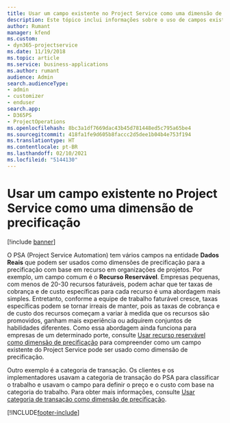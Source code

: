 ```yaml
---
title: Usar um campo existente no Project Service como uma dimensão de precificação
description: Este tópico inclui informações sobre o uso de campos existentes do Project Service como dimensões de precificação.
author: Rumant
manager: kfend
ms.custom:
- dyn365-projectservice
ms.date: 11/19/2018
ms.topic: article
ms.service: business-applications
ms.author: rumant
audience: Admin
search.audienceType:
- admin
- customizer
- enduser
search.app:
- D365PS
- ProjectOperations
ms.openlocfilehash: 8bc3a1df7669dac43b45d781448ed5c795a65be4
ms.sourcegitcommit: 418fa1fe9d605b8faccc2d5dee1b04b4e753f194
ms.translationtype: HT
ms.contentlocale: pt-BR
ms.lasthandoff: 02/10/2021
ms.locfileid: "5144130"
---
```

# <a name="use-an-existing-field-in-project-service-as-a-pricing-dimension"></a>Usar um campo existente no Project Service como uma dimensão de precificação

[!include [banner](../includes/psa-now-project-operations.md)]

O PSA (Project Service Automation) tem vários campos na entidade **Dados Reais** que podem ser usados como dimensões de precificação para a precificação com base em recurso em organizações de projetos. Por exemplo, um campo comum é o **Recurso Reservável**. Empresas pequenas, com menos de 20-30 recursos faturáveis, podem achar que ter taxas de cobrança e de custo específicas para cada recurso é uma abordagem mais simples. Entretanto, conforme a equipe de trabalho faturável cresce, taxas específicas podem se tornar irreais de manter, pois as taxas de cobrança e de custo dos recursos começam a variar à medida que os recursos são promovidos, ganham mais experiência ou adquirem conjuntos de habilidades diferentes. Como essa abordagem ainda funciona para empresas de um determinado porte, consulte [Usar recurso reservável como dimensão de precificação](bookable-resource-pricing-dimension.md) para compreender como um campo existente do Project Service pode ser usado como dimensão de precificação.

Outro exemplo é a categoria de transação. Os clientes e os implementadores usavam a categoria de transação do PSA para classificar o trabalho e usavam o campo para definir o preço e o custo com base na categoria do trabalho. Para obter mais informações, consulte [Usar categoria de transação como dimensão de precificação](transaction-category-pricing-dimension.md).


[!INCLUDE[footer-include](../includes/footer-banner.md)]
